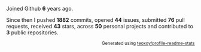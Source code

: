 Joined Github **6** years ago.

Since then I pushed **1882** commits, opened **44** issues, submitted **76** pull requests, received **43** stars, across **50** personal projects and contributed to **3** public repositories.

<p align="right"><sub>Generated using <a href="https://github.com/marketplace/actions/profile-readme-stats">teoxoy/profile-readme-stats</a></sub></p>
